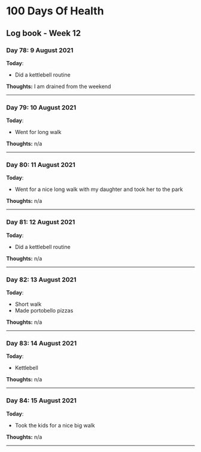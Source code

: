 # 100 Days Of Health

## Log book - Week 12

### Day 78: 9 August 2021

**Today**:

* Did a kettlebell routine

**Thoughts:** I am drained from the weekend

---

### Day 79: 10 August 2021

**Today**:

* Went for long walk

**Thoughts:** n/a

---

### Day 80: 11 August 2021

**Today**:

* Went for a nice long walk with my daughter and took her to the park

**Thoughts:** n/a

---

### Day 81: 12 August 2021

**Today**:

* Did a kettlebell routine

**Thoughts:** n/a

---

### Day 82: 13 August 2021

**Today**:

* Short walk
* Made portobello pizzas

**Thoughts:** n/a

---

### Day 83: 14 August 2021

**Today**:

* Kettlebell

**Thoughts:** n/a

---

### Day 84: 15 August 2021

**Today**:

* Took the kids for a nice big walk

**Thoughts:** n/a

---
